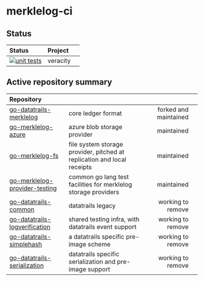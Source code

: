 # merklelog-ci

## Status

| Status  | Project| |
|:--------------------------|:------|------:|
| [![unit tests](https://github.com/forestrie/merklelog-ci/actions/workflows/go-test.yml/badge.svg)](https://github.com/forestrie/merklelog-ci/actions/workflows/go-test.yml) | veracity | |

## Active repository summary

| Repository                |  | | |
|:--------------------------|:------|------:|:----|
| [go-datatrails-merklelog](https://github.com/robinbryce/go-datatrails-merklelog) | core ledger format | forked and maintained | |
| [go-merklelog-azure](https://github.com/robinbryce/go-merklelog-azure) | azure blob storage provider | maintained | |
| [go-merklelog-fs](https://github.com/robinbryce/go-merklelog-fs) | file system storage provider, pitched at replication and local receipts | maintained | |
| [go-merklelog-provider-testing](https://github.com/robinbryce/go-merklelog-provider-testing) | common go lang test facilities for merklelog storage providers | maintained | |
| [go-datatrails-common](https://github.com/robinbryce/go-datatrails-common)       | datatrails legacy | working to remove | |
| [go-datatrails-logverification](https://github.com/robinbryce/go-datatrails-logverification) | shared testing infra, with datatrails event support | working to remove | |
| [go-datatrails-simplehash](https://github.com/datatrails/go-datatrails-simplehash) | a datatrails specific pre-image scheme | working to remove | |
| [go-datatrails-serialization](https://github.com/datatrails/go-datatrails-serialization) | datatrails specific serialization and pre-image support | working to remove | |
